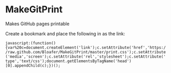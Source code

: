 MakeGitPrint
============

Makes GitHub pages printable

Create a bookmark and place the following in as the link:

`javascript:(function(){var%20c=document.createElement('link');c.setAttribute('href','https://raw.github.com/Bloafer/MakeGitPrint/master/print.css');c.setAttribute('media','screen');c.setAttribute('rel','stylesheet');c.setAttribute('type','text/css');document.getElementsByTagName('head')[0].appendChild(c);})();`

